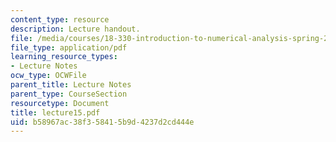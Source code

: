 ```yaml
---
content_type: resource
description: Lecture handout.
file: /media/courses/18-330-introduction-to-numerical-analysis-spring-2004/b58967ac38f358415b9d4237d2cd444e_lecture15.pdf
file_type: application/pdf
learning_resource_types:
- Lecture Notes
ocw_type: OCWFile
parent_title: Lecture Notes
parent_type: CourseSection
resourcetype: Document
title: lecture15.pdf
uid: b58967ac-38f3-5841-5b9d-4237d2cd444e
---
```

